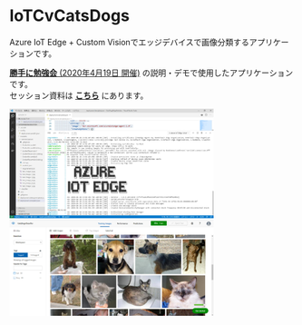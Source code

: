 # IoTCvCatsDogs

Azure IoT Edge + Custom Visionでエッジデバイスで画像分類するアプリケーションです。

[**勝手に勉強会** (2020年4月19日 開催)](https://katte.connpass.com/event/173288/) の説明・デモで使用したアプリケーションです。  
セッション資料は [**こちら**](https://www.slideshare.net/seosoft/azure-iot-edge-custom-vision) にあります。

<img src="./docs/images/iotedge_top_image.jpg" width="360px" />
<img src="./docs/images/customvision_top_image.jpg" width="360px" />
